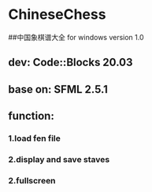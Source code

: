 # ChineseChess

##中国象棋谱大全 for windows version 1.0

## dev: Code::Blocks 20.03
## base on: SFML 2.5.1
   
## function:
  ### 1.load fen file
  ### 2.display and save staves
  ### 2.fullscreen
